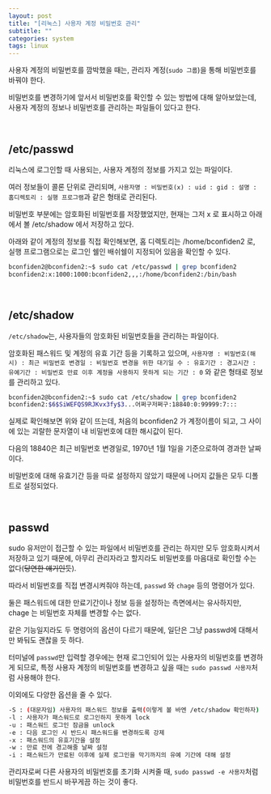 ```yaml
---
layout: post
title: "[리눅스] 사용자 계정 비밀번호 관리"
subtitle: ""
categories: system
tags: linux
---
```


사용자 계정의 비밀번호를 깜박했을 때는, 관리자 계정(```sudo 그룹```)을 통해 비밀번호를 바꿔야 한다.

비밀번호를 변경하기에 앞서서 비밀번호를 확인할 수 있는 방법에 대해 알아보았는데, 사용자 계정의 정보나 비밀번호를 관리하는 파일들이 있다고 한다.

<br>

## /etc/passwd

리눅스에 로그인할 때 사용되는, 사용자 계정의 정보를 가지고 있는 파일이다.

여러 정보들이 콜론 단위로 관리되며, ```사용자명 : 비밀번호(x) : uid : gid : 설명 : 홈디렉토리 : 실행 프로그램```과 같은 형태로 관리된다.

비밀번호 부분에는 암호화된 비밀번호를 저장했었지만, 현재는 그저 x 로 표시하고 아래에서 볼 /etc/shadow 에서 저장하고 있다.

아래와 같이 계정의 정보를 직접 확인해보면, 홈 디렉토리는 /home/bconfiden2 로, 실행 프로그램으로는 로그인 쉘인 배쉬쉘이 지정되어 있음을 확인할 수 있다.

```bash
bconfiden2@bconfiden2:~$ sudo cat /etc/passwd | grep bconfiden2
bconfiden2:x:1000:1000:bconfiden2,,,:/home/bconfiden2:/bin/bash
```

<br>

## /etc/shadow

```/etc/shadow```는, 사용자들의 암호화된 비밀번호들을 관리하는 파일이다.

암호화된 패스워드 및 계정의 유효 기간 등을 기록하고 있으며, ```사용자명 : 비밀번호(해시) : 최근 비밀번호 변경일 : 비밀번호 변경을 위한 대기일 수 : 유효기간 : 경고시간 : 유예기간 : 비밀번호 만료 이후 계정을 사용하지 못하게 되는 기간 : 0``` 와 같은 형태로 정보를 관리하고 있다.

```bash
bconfiden2@bconfiden2:~$ sudo cat /etc/shadow | grep bconfiden2
bconfiden2:$6$SiWEFQS9RJKvx3fy$3...어쩌구저쩌구:18840:0:99999:7:::
```

실제로 확인해보면 위와 같이 뜨는데, 처음의 bconfiden2 가 계정이름이 되고, 그 사이에 있는 괴랄한 문자열이 내 비밀번호에 대한 해시값이 된다.

다음의 18840은 최근 비밀번호 변경일로, 1970년 1월 1일을 기준으로하여 경과한 날짜이다.

비밀번호에 대해 유효기간 등을 따로 설정하지 않았기 때문에 나머지 값들은 모두 디폴트로 설정되었다.

<br>

## passwd

sudo 유저만이 접근할 수 있는 파일에서 비밀번호를 관리는 하지만 모두 암호화시켜서 저장하고 있기 때문에, 아무리 관리자라고 할지라도 비밀번호를 마음대로 확인할 수는 없다(~~당연한 얘기인듯~~).

따라서 비밀번호를 직접 변경시켜줘야 하는데, ```passwd``` 와 ```chage``` 등의 명령어가 있다.

둘은 패스워드에 대한 만료기간이나 정보 등을 설정하는 측면에서는 유사하지만, chage 는 비밀번호 자체를 변경할 수는 없다.

같은 기능일지라도 두 명령어의 옵션이 다르기 때문에, 일단은 그냥 passwd에 대해서만 봐둬도 괜찮을 듯 하다.

터미널에 ```passwd```만 입력할 경우에는 현재 로그인되어 있는 사용자의 비밀번호를 변경하게 되므로, 특정 사용자 계정의 비밀번호를 변경하고 싶을 때는 ```sudo passwd 사용자```처럼 사용해야 한다.

이외에도 다양한 옵션을 줄 수 있다.

```bash
-S : (대문자임) 사용자의 패스워드 정보를 출력(이렇게 볼 바엔 /etc/shadow 확인하자)
-l : 사용자가 패스워드로 로그인하지 못하게 lock
-u : 패스워드 로그인 잠금을 unlock
-e : 다음 로그인 시 반드시 패스워드를 변경하도록 강제
-x : 패스워드의 유효기간을 설정
-w : 만료 전에 경고해줄 날짜 설정
-i : 패스워드가 만료된 이후에 실제 로그인을 막기까지의 유예 기간에 대해 설정
```

관리자로써 다른 사용자의 비밀번호를 초기화 시켜줄 때, ```sudo passwd -e 사용자```처럼 비밀번호를 반드시 바꾸게끔 하는 것이 좋다.